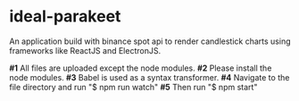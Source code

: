 # ideal-parakeet
An application build with binance spot api to render candlestick charts using frameworks like ReactJS and ElectronJS.

**#1** All files are uploaded except the node modules.
**#2** Please install the node modules.
**#3** Babel is used as a syntax transformer.
**#4** Navigate to the file directory and run "$ npm run watch"
**#5** Then run "$ npm start"
